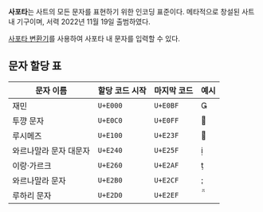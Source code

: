 **사포타**는 사트의 모든 문자를 표현하기 위한 인코딩 표준이다. 메타적으로 창설된 사트 내 기구이며, 서력 2022년 11월 19일 출범하였다.

[사포타 변환기](https://zeli-b.github.io/sapota-converter/)를 사용하여 사포타 내 문자를 입력할 수 있다.

## 문자 할당 표

| 문자 이름        | 할당 코드 시작 | 마지막 코드   | 예시  |
| ------------ | -------- | -------- | --- |
| 재민           | `U+E000` | `U+E0BF` |    |
| 투꺙 문자        | `U+E0C0` | `U+E0FF` |    |
| 루시메즈         | `U+E100` | `U+E23F` |    |
| 와르나말라 문자 대문자 | `U+E240` | `U+E25F` |    |
| 이랑·가르크       | `U+E260` | `U+E2AF` |    |
| 와르나말라 문자     | `U+E2B0` | `U+E2CF` |    |
| 루하리 문자       | `U+E2D0` | `U+E2EF` |    |
